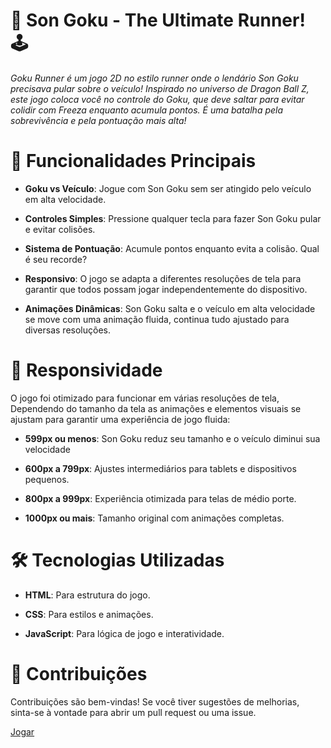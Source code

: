 # :rocket: Son Goku - The Ultimate Runner! :joystick:

*Goku Runner é um jogo 2D no estilo runner onde o lendário Son Goku precisava pular sobre o veículo! Inspirado no universo de Dragon Ball Z, este jogo coloca você no controle do Goku, que deve saltar para evitar colidir com Freeza enquanto acumula pontos. É uma batalha pela sobrevivência e pela pontuação mais alta!*


# :star2: Funcionalidades Principais

* **Goku vs Veículo**: Jogue com Son Goku sem ser atingido pelo veículo em alta velocidade.
  
* **Controles Simples**: Pressione qualquer tecla para fazer Son Goku pular e evitar colisões.

* **Sistema de Pontuação**: Acumule pontos enquanto evita a colisão. Qual é seu recorde?

* **Responsivo**: O jogo se adapta a diferentes resoluções de tela para garantir que todos possam jogar independentemente do dispositivo.

* **Animações  Dinâmicas**: Son Goku salta e o veículo em alta velocidade se move com uma animação fluida, continua tudo ajustado para diversas resoluções.


# :iphone: Responsividade

O jogo foi otimizado para funcionar em várias resoluções de tela, Dependendo do tamanho da tela as animações e elementos visuais se ajustam para garantir uma experiência de jogo fluida:

* **599px ou menos**: Son Goku reduz seu tamanho e o veículo diminui sua velocidade

*  **600px a 799px**: Ajustes intermediários para tablets e dispositivos pequenos.

*  **800px a 999px**: Experiência otimizada para telas de médio porte.

*  **1000px ou mais**: Tamanho original com animações completas.


# :hammer_and_wrench: Tecnologias Utilizadas

* **HTML**: Para estrutura do jogo.

* **CSS**: Para estilos e animações.

* **JavaScript**: Para lógica de jogo e interatividade.


# :milky_way: Contribuições

Contribuições são bem-vindas! Se você tiver sugestões de melhorias, sinta-se à vontade para abrir um pull request ou uma issue.


[Jogar](https://rafael-prodo.github.io/Son-Goku/)
